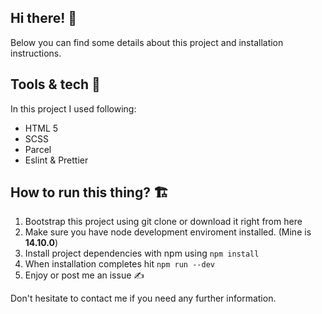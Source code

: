 ## Hi there! 👋

Below you can find some details about this project and installation instructions.

## Tools & tech 🔩

In this project I used following:

- HTML 5
- SCSS
- Parcel
- Eslint & Prettier

## How to run this thing? 🏗

1. Bootstrap this project using git clone or download it right from here
2. Make sure you have node development enviroment installed. (Mine is **14.10.0**)
3. Install project dependencies with npm using `npm install`
4. When installation completes hit  `npm run --dev`
5. Enjoy or post me an issue ✍️



Don't hesitate to contact me if you need any further information. 
